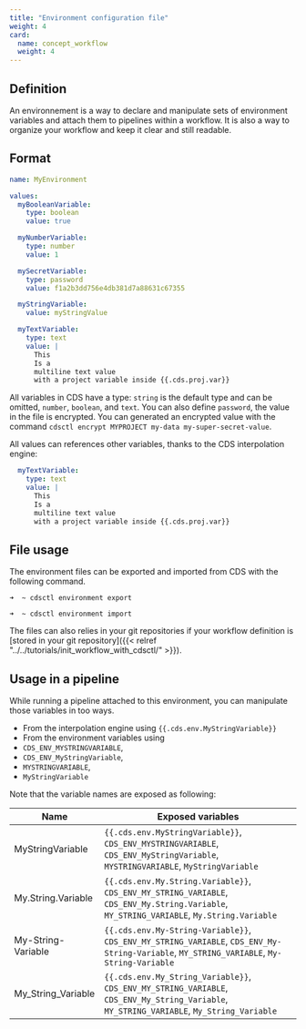 ```yaml
---
title: "Environment configuration file"
weight: 4
card: 
  name: concept_workflow
  weight: 4
---
```


## Definition

An environnement is a way to declare and manipulate sets of environment variables and attach them to pipelines within a workflow.
It is also a way to organize your workflow and keep it clear and still readable.

## Format

```yaml
name: MyEnvironment

values:
  myBooleanVariable:
    type: boolean
    value: true

  myNumberVariable:
    type: number
    value: 1

  mySecretVariable:
    type: password
    value: f1a2b3dd756e4db381d7a88631c67355

  myStringVariable:
    value: myStringValue

  myTextVariable:
    type: text
    value: |
      This
      Is a
      multiline text value
      with a project variable inside {{.cds.proj.var}}
```

All variables in CDS have a type: `string` is the default type and can be omitted, `number`, `boolean`, and `text`. You can also define `password`, the value in the file is encrypted. You can generated an encrypted value with the command `cdsctl encrypt MYPROJECT my-data my-super-secret-value`.

All values can references other variables, thanks to the CDS interpolation engine:
```yaml
  myTextVariable:
    type: text
    value: |
      This
      Is a
      multiline text value
      with a project variable inside {{.cds.proj.var}}
```

## File usage

The environment files can be exported and imported from CDS with the following command.

```
➜  ~ cdsctl environment export
```

```
➜  ~ cdsctl environment import
```

The files can also relies in your git repositories if your workflow definition is [stored in your git repository]({{< relref "../../tutorials/init_workflow_with_cdsctl/" >}}).

## Usage in a pipeline

While running a pipeline attached to this environment, you can manipulate those variables in too ways.

 * From the interpolation engine using `{{.cds.env.MyStringVariable}}`
 * From the environment variables using 
  * `CDS_ENV_MYSTRINGVARIABLE`, 
  * `CDS_ENV_MyStringVariable`, 
  * `MYSTRINGVARIABLE`, 
  * `MyStringVariable`

Note that the variable names are exposed as following:

| Name                  | Exposed variables                                                                                                                                     |
| -------------         |-------------------------------------------------------------------------------------------------------------------------------------------------------|
| MyStringVariable      | `{{.cds.env.MyStringVariable}}`, `CDS_ENV_MYSTRINGVARIABLE`, `CDS_ENV_MyStringVariable`, `MYSTRINGVARIABLE`, `MyStringVariable`                       |
| My.String.Variable      | `{{.cds.env.My.String.Variable}}`, `CDS_ENV_MY_STRING_VARIABLE`, `CDS_ENV_My.String.Variable`, `MY_STRING_VARIABLE`, `My.String.Variable`                       |
| My-String-Variable      | `{{.cds.env.My-String-Variable}}`, `CDS_ENV_MY_STRING_VARIABLE`, `CDS_ENV_My-String-Variable`, `MY_STRING_VARIABLE`, `My-String-Variable`                       |
| My_String_Variable      | `{{.cds.env.My_String_Variable}}`, `CDS_ENV_MY_STRING_VARIABLE`, `CDS_ENV_My_String_Variable`, `MY_STRING_VARIABLE`, `My_String_Variable`                       |



